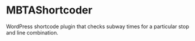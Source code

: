 MBTAShortcoder
==============

WordPress shortcode plugin that checks subway times for a particular stop and line combination.
